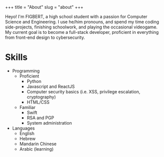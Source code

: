 +++
title = "About"
slug = "about"
+++

Heyo! I'm FIGBERT, a high school student with a passion for Computer Science and Engineering. I use he/him pronouns, and spend my time coding side-projects, finishing schoolwork, and playing the occasional videogame. My current goal is to become a full-stack developer, proficient in everything from front-end design to cybersecurity.

# Skills
* Programming
    * Proficient
        * Python
        * Javascript and ReactJS
        * Computer security basics (i.e. XSS, privilege escalation, cryptography)
        * HTML/CSS
    * Familiar
        * Swift
        * RSA and PGP
        * System administration
* Languages
    * English
    * Hebrew
    * Mandarin Chinese
    * Arabic (learning)
